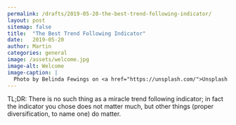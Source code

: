 ```yaml
---
permalink: /drafts/2019-05-20-the-best-trend-following-indicator/
layout: post
sitemap: false
title:  "The Best Trend Following Indicator"
date:   2019-05-20
author: Martin
categories: general
image: /assets/welcome.jpg
image-alt: Welcome
image-caption: |
  Photo by Belinda Fewings on <a href="https://unsplash.com/">Unsplash.com</a>
---
```


TL;DR: There is no such thing as a miracle trend following indicator; in fact the indicator you chose does not matter much, but other things (proper diversification, to name one) do matter.
